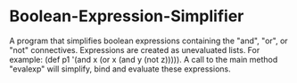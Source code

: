 # Boolean-Expression-Simplifier
A program that simplifies boolean expressions containing the "and", "or", or "not" connectives. Expressions are created as unevaluated lists. For example: (def p1 '(and x (or x (and y (not z))))). A call to the main method "evalexp" will simplify, bind and evaluate these expressions.

